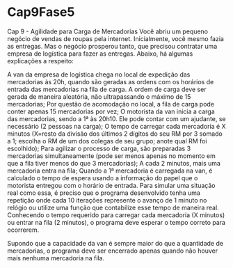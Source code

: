 # Cap9Fase5
Cap 9 - Agilidade para Carga de Mercadorias
Você abriu um pequeno negócio de vendas de roupas pela internet. Inicialmente, você mesmo fazia as entregas. Mas o negócio prosperou tanto, que precisou contratar uma empresa de logística para fazer as entregas. Abaixo, há algumas explicações a respeito:

A van da empresa de logística chega no local de expedição das mercadorias às 20h, quando são geradas as ordens com os horários de entrada das mercadorias na fila de carga. A ordem de carga deve ser gerada de maneira aleatória, não ultrapassando o máximo de 15 mercadorias;
Por questão de acomodação no local, a fila de carga pode conter apenas 15 mercadorias por vez;
O motorista da van inicia a carga das mercadorias, sendo a 1ª às 20h10. Ele pode contar com um ajudante, se necessário (2 pessoas na carga);
O tempo de carregar cada mercadoria é X minutos (X=resto da divisão dos últimos 2 dígitos do seu RM por 3 somado a 1; escolha o RM de um dos colegas de seu grupo; anote qual RM foi escolhido);
Para agilizar o processo de carga, são preparadas 3 mercadorias simultaneamente (pode ser menos apenas no momento em que a fila tiver menos do que 3 mercadorias);
A cada 2 minutos, mais uma mercadoria entra na fila;
Quando a 1ª mercadoria é carregada na van, é calculado o tempo de espera usando a informação do papel que o motorista entregou com o horário de entrada.
Para simular uma situação real como essa, é preciso que o programa desenvolvido tenha uma repetição onde cada 10 iterações represente o avanço de 1 minuto no relógio ou utilize uma função que contabilize esse tempo de maneira real.   Conhecendo o tempo requerido para carregar cada mercadoria (X minutos) ou entrar na fila (2 minutos), o programa deve esperar o tempo correto para ocorrerem.

Supondo que a capacidade da van é sempre maior do que a quantidade de mercadorias, o programa deve ser encerrado apenas quando não houver mais nenhuma mercadoria na fila.
